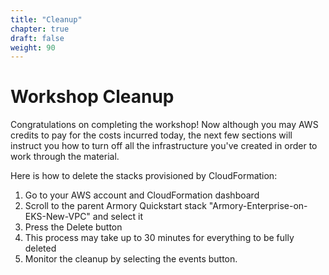 ```yaml
---
title: "Cleanup"
chapter: true
draft: false
weight: 90
---
```


# Workshop Cleanup

Congratulations on completing the workshop! Now although you may AWS credits to pay for the costs incurred today, the next few sections will instruct you how to turn off all the infrastructure you've created in order to work through the material.

Here is how to delete the stacks provisioned by CloudFormation:

1. Go to your AWS account and CloudFormation dashboard
1. Scroll to the parent Armory Quickstart stack "Armory-Enterprise-on-EKS-New-VPC" and select it
1. Press the Delete button
1. This process may take up to 30 minutes for everything to be fully deleted
1. Monitor the cleanup by selecting the events button.

